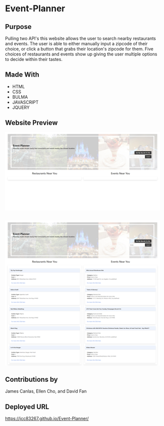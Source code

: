 # Event-Planner

## Purpose
Pulling two API's this website allows the user to search nearby restaurants and events. The user is able to either manually input a zipcode of their choice, or click a button that grabs their location's zipcode for them. Five choices of restaurants and events show up giving the user multiple options to decide within their tastes. 

## Made With
* HTML
* CSS 
* BULMA
* JAVASCRIPT
* JQUERY 

## Website Preview
![screenshotofwebsite](./assets/screenshot1.png)
## 
![screenshotofwebsite](./assets/screenshot2.png)


## Contributions by
James Canlas, Ellen Cho, and David Fan

## Deployed URL
https://jcc83267.github.io/Event-Planner/
